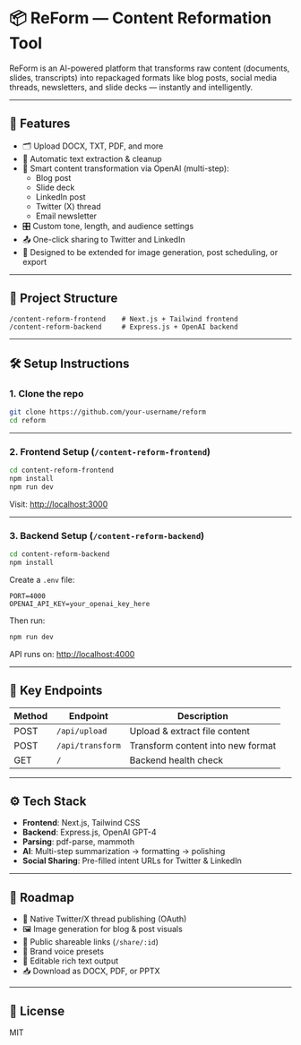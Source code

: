 # 📦 ReForm — Content Reformation Tool

ReForm is an AI-powered platform that transforms raw content (documents, slides, transcripts) into repackaged formats like blog posts, social media threads, newsletters, and slide decks — instantly and intelligently.

---

## 🚀 Features

- 🗂 Upload DOCX, TXT, PDF, and more
- 🧹 Automatic text extraction & cleanup
- 🧠 Smart content transformation via OpenAI (multi-step):
  - Blog post
  - Slide deck
  - LinkedIn post
  - Twitter (X) thread
  - Email newsletter
- 🎛 Custom tone, length, and audience settings
- 📤 One-click sharing to Twitter and LinkedIn
- 💾 Designed to be extended for image generation, post scheduling, or export

---

## 🧱 Project Structure

```
/content-reform-frontend    # Next.js + Tailwind frontend
/content-reform-backend     # Express.js + OpenAI backend
```

---

## 🛠 Setup Instructions

### 1. Clone the repo

```bash
git clone https://github.com/your-username/reform
cd reform
```

---

### 2. Frontend Setup (`/content-reform-frontend`)

```bash
cd content-reform-frontend
npm install
npm run dev
```

Visit: [http://localhost:3000](http://localhost:3000)

---

### 3. Backend Setup (`/content-reform-backend`)

```bash
cd content-reform-backend
npm install
```

Create a `.env` file:

```env
PORT=4000
OPENAI_API_KEY=your_openai_key_here
```

Then run:

```bash
npm run dev
```

API runs on: [http://localhost:4000](http://localhost:4000)

---

## 🔌 Key Endpoints

| Method | Endpoint            | Description                         |
|--------|---------------------|-------------------------------------|
| POST   | `/api/upload`       | Upload & extract file content       |
| POST   | `/api/transform`    | Transform content into new format   |
| GET    | `/`                 | Backend health check                |

---

## ⚙️ Tech Stack

- **Frontend**: Next.js, Tailwind CSS
- **Backend**: Express.js, OpenAI GPT-4
- **Parsing**: pdf-parse, mammoth
- **AI**: Multi-step summarization → formatting → polishing
- **Social Sharing**: Pre-filled intent URLs for Twitter & LinkedIn

---

## 📌 Roadmap

- 🧵 Native Twitter/X thread publishing (OAuth)
- 🖼 Image generation for blog & post visuals
- 🔗 Public shareable links (`/share/:id`)
- 💬 Brand voice presets
- 📝 Editable rich text output
- 📥 Download as DOCX, PDF, or PPTX

---

## 📄 License

MIT